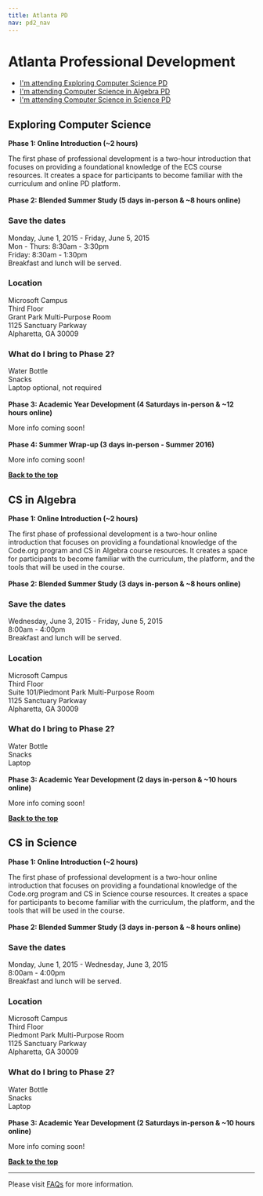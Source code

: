 ```yaml
---
title: Atlanta PD
nav: pd2_nav
---
```

<a id="top"></a>

# Atlanta Professional Development

- [I'm attending Exploring Computer Science PD](#ecs)
- [I'm attending Computer Science in Algebra PD](#algebra)
- [I'm attending Computer Science in Science PD](#science)



<a id="ecs"></a>

## Exploring Computer Science

**Phase 1: Online Introduction (~2 hours)**

The first phase of professional development is a two-hour introduction that focuses on providing a foundational knowledge of the ECS course resources. It creates a space for participants to become familiar with the curriculum and online PD platform.
</br>
</br>
**Phase 2: Blended Summer Study (5 days in-person & ~8 hours online)**

### Save the dates

Monday, June 1, 2015 - Friday, June 5, 2015
<br/>
Mon - Thurs: 8:30am - 3:30pm
<br />
Friday: 8:30am - 1:30pm
<br/>
Breakfast and lunch will be served. 

### Location

Microsoft Campus
<br />
Third Floor
<br />
Grant Park Multi-Purpose Room
<br />
1125 Sanctuary Parkway
<br />
Alpharetta, GA 30009
<br />

### What do I bring to Phase 2?

Water Bottle
<br />
Snacks
<br />
Laptop optional, not required
</br>
</br>
**Phase 3: Academic Year Development (4 Saturdays in-person & ~12 hours online)**

More info coming soon!
</br>
</br>
**Phase 4: Summer Wrap-up (3 days in-person - Summer 2016)**

More info coming soon!

[**Back to the top**](#top)


<a id="algebra"></a>

## CS in Algebra

**Phase 1: Online Introduction (~2 hours)**

The first phase of professional development is a two-hour online introduction that focuses on providing a foundational knowledge of the Code.org program and CS in Algebra course resources. It creates a space for participants to become familiar with the curriculum, the platform, and the tools that will be used in the course.
</br>
</br>
**Phase 2: Blended Summer Study (3 days in-person & ~8 hours online)**

### Save the dates

Wednesday, June 3, 2015 - Friday, June 5, 2015
<br/>
8:00am - 4:00pm
<br />
Breakfast and lunch will be served. 

### Location

Microsoft Campus
<br />
Third Floor
<br />
Suite 101/Piedmont Park Multi-Purpose Room
<br />
1125 Sanctuary Parkway
<br />
Alpharetta, GA 30009
<br />

### What do I bring to Phase 2?

Water Bottle
<br />
Snacks
<br />
Laptop
</br>
</br>
**Phase 3: Academic Year Development (2 days in-person & ~10 hours online)**

More info coming soon!

[**Back to the top**](#top)

<a id="science"></a>

## CS in Science

**Phase 1: Online Introduction (~2 hours)**

The first phase of professional development is a two-hour online introduction that focuses on providing a foundational knowledge of the Code.org program and CS in Science course resources. It creates a space for participants to become familiar with the curriculum, the platform, and the tools that will be used in the course.
</br>
</br>
**Phase 2: Blended Summer Study (3 days in-person & ~8 hours online)**

### Save the dates

Monday, June 1, 2015 - Wednesday, June 3, 2015
<br/>
8:00am - 4:00pm
<br />
Breakfast and lunch will be served. 

### Location

Microsoft Campus
<br />
Third Floor
<br />
Piedmont Park Multi-Purpose Room
<br />
1125 Sanctuary Parkway
<br />
Alpharetta, GA 30009
<br />

### What do I bring to Phase 2?

Water Bottle
<br />
Snacks
<br />
Laptop
</br>
</br>
**Phase 3: Academic Year Development (2 Saturdays in-person & ~10 hours online)**

More info coming soon!


[**Back to the top**](#top)

----------
Please visit [FAQs](/educate/pd/15-16/faq) for more information.

<br />
<br />
